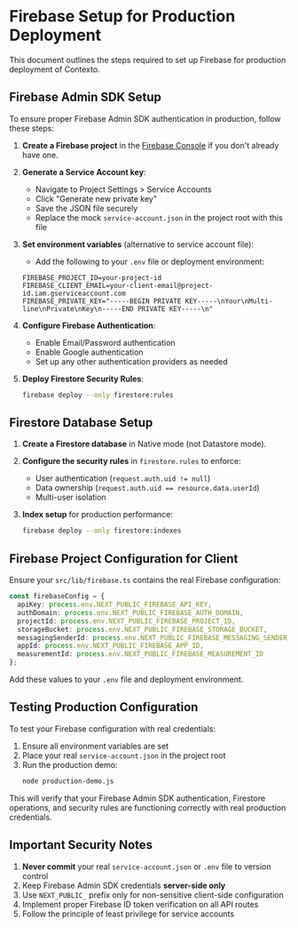 # Firebase Setup for Production Deployment

This document outlines the steps required to set up Firebase for production deployment of Contexto.

## Firebase Admin SDK Setup

To ensure proper Firebase Admin SDK authentication in production, follow these steps:

1. **Create a Firebase project** in the [Firebase Console](https://console.firebase.google.com/) if you don't already have one.

2. **Generate a Service Account key**:
   - Navigate to Project Settings > Service Accounts
   - Click "Generate new private key"
   - Save the JSON file securely
   - Replace the mock `service-account.json` in the project root with this file

3. **Set environment variables** (alternative to service account file):
   - Add the following to your `.env` file or deployment environment:
   ```
   FIREBASE_PROJECT_ID=your-project-id
   FIREBASE_CLIENT_EMAIL=your-client-email@project-id.iam.gserviceaccount.com
   FIREBASE_PRIVATE_KEY="-----BEGIN PRIVATE KEY-----\nYour\nMulti-line\nPrivate\nKey\n-----END PRIVATE KEY-----\n"
   ```

4. **Configure Firebase Authentication**:
   - Enable Email/Password authentication
   - Enable Google authentication
   - Set up any other authentication providers as needed

5. **Deploy Firestore Security Rules**:
   ```bash
   firebase deploy --only firestore:rules
   ```

## Firestore Database Setup

1. **Create a Firestore database** in Native mode (not Datastore mode).

2. **Configure the security rules** in `firestore.rules` to enforce:
   - User authentication (`request.auth.uid != null`)
   - Data ownership (`request.auth.uid == resource.data.userId`)
   - Multi-user isolation

3. **Index setup** for production performance:
   ```bash
   firebase deploy --only firestore:indexes
   ```

## Firebase Project Configuration for Client

Ensure your `src/lib/firebase.ts` contains the real Firebase configuration:

```typescript
const firebaseConfig = {
  apiKey: process.env.NEXT_PUBLIC_FIREBASE_API_KEY,
  authDomain: process.env.NEXT_PUBLIC_FIREBASE_AUTH_DOMAIN,
  projectId: process.env.NEXT_PUBLIC_FIREBASE_PROJECT_ID,
  storageBucket: process.env.NEXT_PUBLIC_FIREBASE_STORAGE_BUCKET,
  messagingSenderId: process.env.NEXT_PUBLIC_FIREBASE_MESSAGING_SENDER_ID,
  appId: process.env.NEXT_PUBLIC_FIREBASE_APP_ID,
  measurementId: process.env.NEXT_PUBLIC_FIREBASE_MEASUREMENT_ID
};
```

Add these values to your `.env` file and deployment environment.

## Testing Production Configuration

To test your Firebase configuration with real credentials:

1. Ensure all environment variables are set
2. Place your real `service-account.json` in the project root
3. Run the production demo:
   ```bash
   node production-demo.js
   ```

This will verify that your Firebase Admin SDK authentication, Firestore operations, and security rules are functioning correctly with real production credentials.

## Important Security Notes

1. **Never commit** your real `service-account.json` or `.env` file to version control
2. Keep Firebase Admin SDK credentials **server-side only**
3. Use `NEXT_PUBLIC_` prefix only for non-sensitive client-side configuration
4. Implement proper Firebase ID token verification on all API routes
5. Follow the principle of least privilege for service accounts
